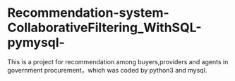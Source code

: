 # Recommendation-system-CollaborativeFiltering_WithSQL-pymysql-
This is a project for recommendation among buyers,providers and agents in government procurement，which was coded by python3 and mysql.
